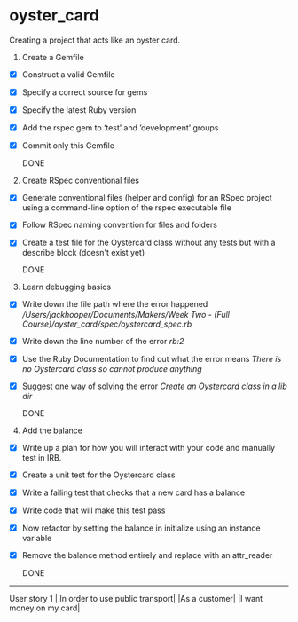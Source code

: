 # oyster_card

Creating a project that acts like an oyster card.


1. Create a Gemfile
- [x] Construct a valid Gemfile
- [x] Specify a correct source for gems
- [x] Specify the latest Ruby version
- [x] Add the rspec gem to ‘test’ and ’development’ groups
- [x] Commit only this Gemfile

  DONE

2. Create RSpec conventional files
- [x] Generate conventional files (helper and config) for an RSpec project using a command-line option of the rspec executable file
- [x] Follow RSpec naming convention for files and folders
- [x] Create a test file for the Oystercard class without any tests but with a describe block (doesn't exist yet)

  DONE

3. Learn debugging basics
- [x] Write down the file path where the error happened
*/Users/jackhooper/Documents/Makers/Week Two - (Full Course)/oyster_card/spec/oystercard_spec.rb*
- [x] Write down the line number of the error
*rb:2*
- [x] Use the Ruby Documentation to find out what the error means
*There is no Oystercard class so cannot produce anything*
- [x] Suggest one way of solving the error
*Create an Oystercard class in a lib dir*

  DONE

4. Add the balance
- [x] Write up a plan for how you will interact with your code and manually test in IRB.
- [x] Create a unit test for the Oystercard class
- [x] Write a failing test that checks that a new card has a balance
- [x] Write code that will make this test pass
- [x] Now refactor by setting the balance in initialize using an instance variable
- [x] Remove the balance method entirely and replace with an attr_reader

  DONE


----------------------------------

User story 1
| In order to use public transport|
|As a customer|
|I want money on my card|
